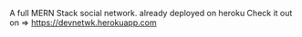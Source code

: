 A full MERN Stack social network.
already deployed on heroku
Check it out on => https://devnetwk.herokuapp.com
